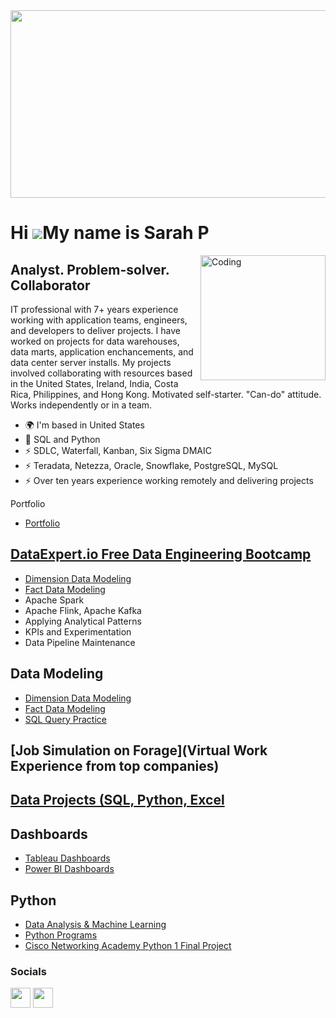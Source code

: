 <img width = "800" height = "300" src ="https://github.com/Sarah269/sarah269/assets/132937964/483bf753-acb3-405d-a66a-a725d955bcbc">






Hi ![](https://user-images.githubusercontent.com/18350557/176309783-0785949b-9127-417c-8b55-ab5a4333674e.gif)My name is Sarah P
===============================================================================================================================

<img align="right" alt="Coding" width="200" src="https://media2.giphy.com/media/scZPhLqaVOM1qG4lT9/giphy.gif?cid=ecf05e47u9l5irab02w61weq5moapnz7q8b9ci71whhbwdsc&ep=v1_gifs_search&rid=giphy.gif&ct=g">

Analyst. Problem-solver. Collaborator
-------------------------------------------------------

IT professional with 7+ years experience working with application teams, engineers, and developers to deliver projects. I have worked on projects for data warehouses, data marts, application enchancements, and data center server installs. My projects involved collaborating with resources based in the United States, Ireland, India, Costa Rica, Philippines, and Hong Kong.  Motivated self-starter.  "Can-do" attitude. Works independently or in a team.

*   🌍  I'm based in United States
*   🧠  SQL and Python
*   ⚡  SDLC, Waterfall, Kanban, Six Sigma DMAIC
*   ⚡  Teradata, Netezza, Oracle, Snowflake, PostgreSQL, MySQL
*   ⚡  Over ten years experience working remotely and delivering projects

Portfolio
- [Portfolio](https://sarah269.github.io/portfolio/)
  
## [DataExpert.io Free Data Engineering Bootcamp](https://github.com/Sarah269/jubilant-goggles/tree/main)
  - [Dimension Data Modeling](https://github.com/Sarah269/jubilant-goggles/tree/main/Dimensional%20Data%20Modeling)
  - [Fact Data Modeling](https://github.com/Sarah269/jubilant-goggles/tree/main/Fact%20Data%20Modelling)
  - Apache Spark
  - Apache Flink, Apache Kafka
  - Applying Analytical Patterns
  - KPIs and Experimentation
  - Data Pipeline Maintenance

## Data Modeling
  - [Dimension Data Modeling](https://github.com/Sarah269/jubilant-goggles/tree/main/Dimensional%20Data%20Modeling)
  - [Fact Data Modeling](https://github.com/Sarah269/jubilant-goggles/tree/main/Fact%20Data%20Modelling)
  - [SQL Query Practice](https://github.com/Sarah269/SQL)

## [Job Simulation on Forage](Virtual Work Experience from top companies)

## [Data Projects (SQL, Python, Excel](https://github.com/Sarah269/glowing-dollop/tree/main)

## Dashboards
- [Tableau Dashboards](https://public.tableau.com/app/profile/s.pfeiffer2269/vizzes)
- [Power BI Dashboards](https://github.com/Sarah269/supreme-fiesta)

## Python
  - [Data Analysis  & Machine Learning](https://github.com/Sarah269/glowing-dollop/tree/main)
  - [Python Programs](https://github.com/Sarah269/stunning-guacamole)
  - [Cisco Networking Academy Python 1 Final Project](https://github.com/Sarah269/Python_TicTacToe)








  


### Socials
<p align="left"> <a href="https://www.github.com/Sarah269" target="_blank" rel="noreferrer"><img src="https://raw.githubusercontent.com/danielcranney/readme-generator/main/public/icons/socials/github.svg" width="32" height="32" /></a> <a href="https://www.linkedin.com/in/sarahpfeifferpm/" target="_blank" rel="noreferrer"><img src="https://raw.githubusercontent.com/danielcranney/readme-generator/main/public/icons/socials/linkedin.svg" width="32" height="32" /></a></p>
